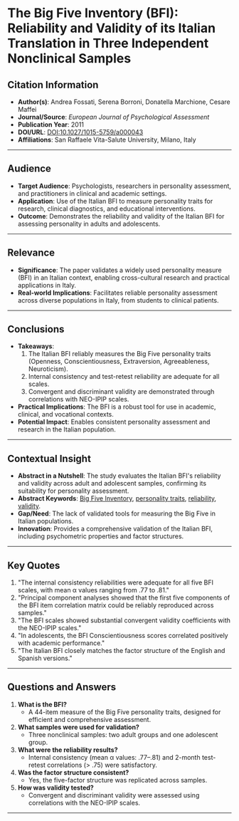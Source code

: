 # The Big Five Inventory (BFI): Reliability and Validity of its Italian Translation in Three Independent Nonclinical Samples

## Citation Information

- **Author(s)**: Andrea Fossati, Serena Borroni, Donatella Marchione, Cesare Maffei
- **Journal/Source**: *European Journal of Psychological Assessment*
- **Publication Year**: 2011
- **DOI/URL**: [DOI:10.1027/1015-5759/a000043](https://doi.org/10.1027/1015-5759/a000043)
- **Affiliations**: San Raffaele Vita-Salute University, Milano, Italy

---

## Audience

- **Target Audience**: Psychologists, researchers in personality assessment, and practitioners in clinical and academic settings.
- **Application**: Use of the Italian BFI to measure personality traits for research, clinical diagnostics, and educational interventions.
- **Outcome**: Demonstrates the reliability and validity of the Italian BFI for assessing personality in adults and adolescents.

---

## Relevance

- **Significance**: The paper validates a widely used personality measure (BFI) in an Italian context, enabling cross-cultural research and practical applications in Italy.
- **Real-world Implications**: Facilitates reliable personality assessment across diverse populations in Italy, from students to clinical patients.

---

## Conclusions

- **Takeaways**:
  1. The Italian BFI reliably measures the Big Five personality traits (Openness, Conscientiousness, Extraversion, Agreeableness, Neuroticism).
  2. Internal consistency and test-retest reliability are adequate for all scales.
  3. Convergent and discriminant validity are demonstrated through correlations with NEO-IPIP scales.
- **Practical Implications**: The BFI is a robust tool for use in academic, clinical, and vocational contexts.
- **Potential Impact**: Enables consistent personality assessment and research in the Italian population.

---

## Contextual Insight

- **Abstract in a Nutshell**: The study evaluates the Italian BFI's reliability and validity across adult and adolescent samples, confirming its suitability for personality assessment.
- **Abstract Keywords**: [Big Five Inventory](https://scholar.google.com/scholar?q=Big+Five+Inventory), [personality traits](https://scholar.google.com/scholar?q=personality+traits), [reliability](https://scholar.google.com/scholar?q=reliability), [validity](https://scholar.google.com/scholar?q=validity).
- **Gap/Need**: The lack of validated tools for measuring the Big Five in Italian populations.
- **Innovation**: Provides a comprehensive validation of the Italian BFI, including psychometric properties and factor structures.

---

## Key Quotes

1. "The internal consistency reliabilities were adequate for all five BFI scales, with mean α values ranging from .77 to .81."
2. "Principal component analyses showed that the first five components of the BFI item correlation matrix could be reliably reproduced across samples."
3. "The BFI scales showed substantial convergent validity coefficients with the NEO-IPIP scales."
4. "In adolescents, the BFI Conscientiousness scores correlated positively with academic performance."
5. "The Italian BFI closely matches the factor structure of the English and Spanish versions."

---

## Questions and Answers

1. **What is the BFI?**
   - A 44-item measure of the Big Five personality traits, designed for efficient and comprehensive assessment.
2. **What samples were used for validation?**
   - Three nonclinical samples: two adult groups and one adolescent group.
3. **What were the reliability results?**
   - Internal consistency (mean α values: .77–.81) and 2-month test-retest correlations (> .75) were satisfactory.
4. **Was the factor structure consistent?**
   - Yes, the five-factor structure was replicated across samples.
5. **How was validity tested?**
   - Convergent and discriminant validity were assessed using correlations with the NEO-IPIP scales.

---
